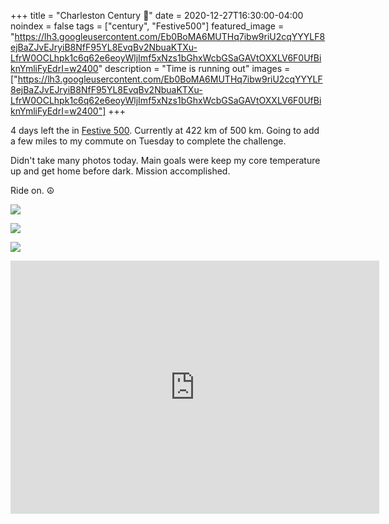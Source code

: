 +++
title =  "Charleston Century 💯"
date = 2020-12-27T16:30:00-04:00
noindex = false
tags = ["century", "Festive500"]
featured_image = "https://lh3.googleusercontent.com/Eb0BoMA6MUTHq7ibw9riU2cqYYYLF8ejBaZJvEJryiB8NfF95YL8EvqBv2NbuaKTXu-LfrW0OCLhpk1c6q62e6eoyWljImf5xNzs1bGhxWcbGSaGAVtOXXLV6F0UfBiknYmliFyEdrI=w2400"
description = "Time is running out"
images = ["https://lh3.googleusercontent.com/Eb0BoMA6MUTHq7ibw9riU2cqYYYLF8ejBaZJvEJryiB8NfF95YL8EvqBv2NbuaKTXu-LfrW0OCLhpk1c6q62e6eoyWljImf5xNzs1bGhxWcbGSaGAVtOXXLV6F0UfBiknYmliFyEdrI=w2400"]
+++

4 days left the in [Festive 500](https://www.rapha.cc/us/en_US/stories/festive-500). Currently at 422 km of 500 km. Going to add a few miles to my commute on Tuesday to complete the challenge.

Didn't take many photos today. Main goals were keep my core temperature up and get home before dark. Mission accomplished.

Ride on. ☮

<a href='https://lh3.googleusercontent.com/Eb0BoMA6MUTHq7ibw9riU2cqYYYLF8ejBaZJvEJryiB8NfF95YL8EvqBv2NbuaKTXu-LfrW0OCLhpk1c6q62e6eoyWljImf5xNzs1bGhxWcbGSaGAVtOXXLV6F0UfBiknYmliFyEdrI=w2400'><img src='https://lh3.googleusercontent.com/Eb0BoMA6MUTHq7ibw9riU2cqYYYLF8ejBaZJvEJryiB8NfF95YL8EvqBv2NbuaKTXu-LfrW0OCLhpk1c6q62e6eoyWljImf5xNzs1bGhxWcbGSaGAVtOXXLV6F0UfBiknYmliFyEdrI=w2400'></a>

<a href='https://lh3.googleusercontent.com/KDwWxF2h54fp1lVeWXs7p6QpRXQq8kdzr6G0IWMeZGiqPfgySkevBRuIAXTGUZCB3z21a3tx6hoYEmBU0GC_qn4WFE_uK5Wh9s0muuCyypLGjYBtXqRstsrxUwAUKIVoaPaRA-wmkt8=w2400'><img src='https://lh3.googleusercontent.com/KDwWxF2h54fp1lVeWXs7p6QpRXQq8kdzr6G0IWMeZGiqPfgySkevBRuIAXTGUZCB3z21a3tx6hoYEmBU0GC_qn4WFE_uK5Wh9s0muuCyypLGjYBtXqRstsrxUwAUKIVoaPaRA-wmkt8=w2400'></a>

<a href='https://lh3.googleusercontent.com/Q3L6K_oODb0yQflQ2vyDfFBAK0uUj0aBaHefqZfeio5-dxppLAGytkxkzf5Wm_KymBIOS721MRcGUfJmxt86UMtuHiuHMUMg1jREwcCEozb54r_6lX4LjpcMN0zyZ2xiCXZ_qUfIQWw=w2400'><img src='https://lh3.googleusercontent.com/Q3L6K_oODb0yQflQ2vyDfFBAK0uUj0aBaHefqZfeio5-dxppLAGytkxkzf5Wm_KymBIOS721MRcGUfJmxt86UMtuHiuHMUMg1jREwcCEozb54r_6lX4LjpcMN0zyZ2xiCXZ_qUfIQWw=w2400'></a>

<iframe height='405' width='590' frameborder='0' allowtransparency='true' scrolling='no' src='https://www.strava.com/activities/4526989091/embed/7f75a9dcbec57271e1332f521a1fd1d85c03a857'></iframe>
